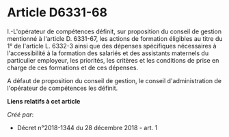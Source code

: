# Article D6331-68

I.-L'opérateur de compétences définit, sur proposition du conseil de gestion mentionné à l'article D. 6331-67, les actions de
formation éligibles au titre du 1° de l'article L. 6332-3 ainsi que des dépenses spécifiques nécessaires à l'accessibilité à
la formation des salariés et des assistants maternels du particulier employeur, les priorités, les critères et les conditions
de prise en charge de ces formations et de ces dépenses.

A défaut de proposition du conseil de gestion, le conseil d'administration de l'opérateur de compétences les définit.

**Liens relatifs à cet article**

_Créé par_:

  - Décret n°2018-1344 du 28 décembre 2018 - art. 1
